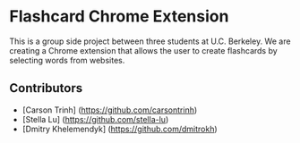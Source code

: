 # Flashcard Chrome Extension

This is a group side project between three students at U.C. Berkeley. We are creating a Chrome extension that allows the user to create flashcards by selecting words from websites.

## Contributors

* [Carson Trinh] (https://github.com/carsontrinh)
* [Stella Lu] (https://github.com/stella-lu)
* [Dmitry Khelemendyk] (https://github.com/dmitrokh)
